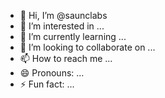 - 👋 Hi, I’m @saunclabs
- 👀 I’m interested in ...
- 🌱 I’m currently learning ...
- 💞️ I’m looking to collaborate on ...
- 📫 How to reach me ...
- 😄 Pronouns: ...
- ⚡ Fun fact: ...

<!---
saunclabs/saunclabs is a ✨ special ✨ repository because its `README.md` (this file) appears on your GitHub profile.
You can click the Preview link to take a look at your changes.
--->
